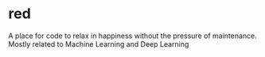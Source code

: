 # red
A place for code to relax in happiness without the pressure of maintenance. Mostly related to Machine Learning and Deep Learning
